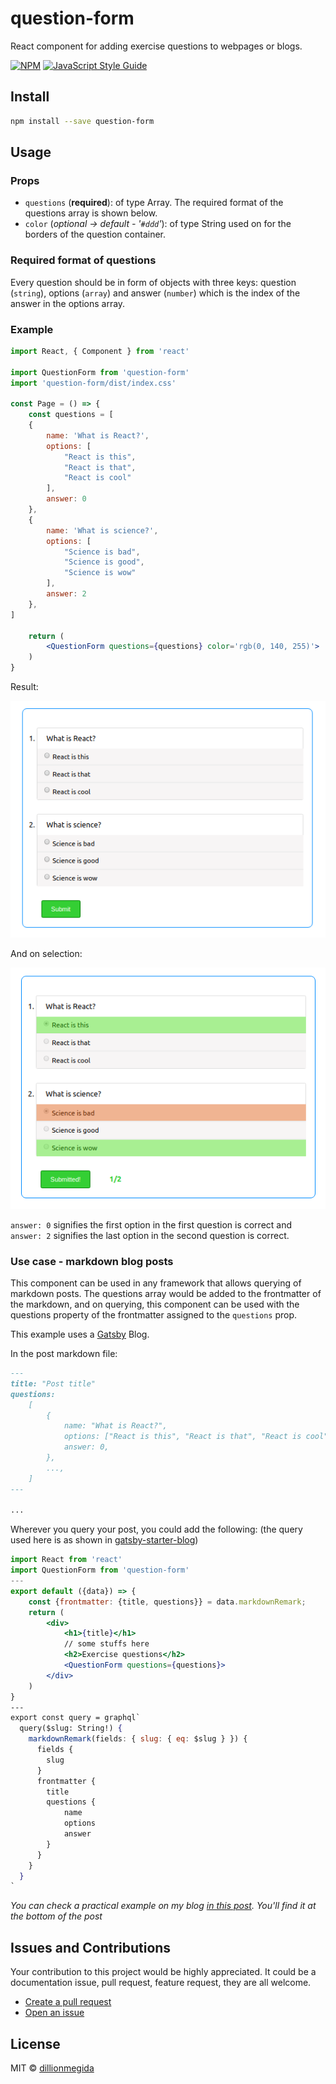 # question-form

React component for adding exercise questions to webpages or blogs.

[![NPM](https://img.shields.io/npm/v/question-form.svg)](https://www.npmjs.com/package/question-form) [![JavaScript Style Guide](https://img.shields.io/badge/code_style-standard-brightgreen.svg)](https://standardjs.com)

## Install

```bash
npm install --save question-form
```

## Usage

### Props

- `questions` (**required**): of type Array. The required format of the questions array is shown below.
- `color` (*optional -> default - '`#ddd`'*): of type String used on for the borders of the question container.

### Required format of questions

Every question should be in form of objects with three keys: question (`string`), options (`array`) and answer (`number`) which is the index of the answer in the options array.

### Example

```jsx
import React, { Component } from 'react'

import QuestionForm from 'question-form'
import 'question-form/dist/index.css'

const Page = () => {
    const questions = [
    {
        name: 'What is React?',
        options: [
            "React is this",
            "React is that",
            "React is cool"
        ],
        answer: 0
    },
    {
        name: 'What is science?',
        options: [
            "Science is bad",
            "Science is good",
            "Science is wow"
        ],
        answer: 2
    },
]

    return (
        <QuestionForm questions={questions} color='rgb(0, 140, 255)'>
    )
}
```

Result:

![Preview of the question form filled with questions](./images/example1.png)

And on selection:

![Preview of the question form when choices are selected](./images/example2.png)

`answer: 0` signifies the first option in the first question is correct and `answer: 2` signifies the last option in the second question is correct.

### Use case - markdown blog posts

This component can be used in any framework that allows querying of markdown posts. The questions array would be added to the frontmatter of the markdown, and on querying, this component can be used with the questions property of the frontmatter assigned to the `questions` prop.

This example uses a [Gatsby](https://www.gatsbyjs.org/) Blog.

In the post markdown file:

```md
---
title: "Post title"
questions:
    [
        {
            name: "What is React?",
            options: ["React is this", "React is that", "React is cool"],
            answer: 0,
        },
        ...,
    ]
---

...
```

Wherever you query your post, you could add the following: (the query used here is as shown in [gatsby-starter-blog](https://www.gatsbyjs.org/starters/gatsbyjs/gatsby-starter-blog/))

```jsx
import React from 'react'
import QuestionForm from 'question-form'
---
export default ({data}) => {
    const {frontmatter: {title, questions}} = data.markdownRemark;
    return (
        <div>
            <h1>{title}</h1>
            // some stuffs here
            <h2>Exercise questions</h2>
            <QuestionForm questions={questions}>
        </div>
    )
}
---
export const query = graphql`
  query($slug: String!) {
    markdownRemark(fields: { slug: { eq: $slug } }) {
      fields {
        slug
      }
      frontmatter {
        title
        questions {
            name
            options
            answer
        }
      }
    }
  }
`

```

*You can check a practical example on my blog [in this post](https://dillionmegida.com/p/understanding-the-prototype-chain-in-javascript/). You'll find it at the bottom of the post*

## Issues and Contributions

Your contribution to this project would be highly appreciated. It could be a documentation issue, pull request, feature request, they are all welcome.

-   [Create a pull request](https://github.com/dillionmegida/question-form/pulls)
-   [Open an issue](https://github.com/dillionmegida/question-form/issues)

<!-- ## Users

- [My personal blog](https://dillionmegida.com)
- [TheWebFor5](https://thewebfor5.com) -->

## License

MIT © [dillionmegida](https://github.com/dillionmegida)
